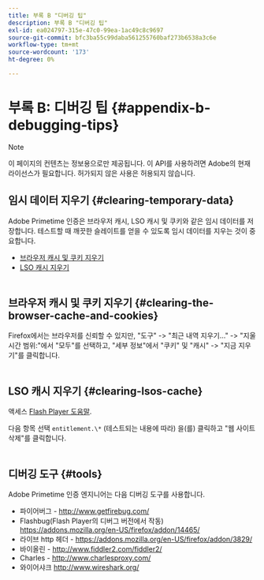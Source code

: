 ```yaml
---
title: 부록 B "디버깅 팁"
description: 부록 B "디버깅 팁"
exl-id: ea024797-315e-47c0-99ea-1ac49c8c9697
source-git-commit: bfc3ba55c99daba561255760baf273b6538a3c6e
workflow-type: tm+mt
source-wordcount: '173'
ht-degree: 0%

---
```


# 부록 B: 디버깅 팁 {#appendix-b-debugging-tips}

>[!NOTE]
>
>이 페이지의 컨텐츠는 정보용으로만 제공됩니다. 이 API를 사용하려면 Adobe의 현재 라이선스가 필요합니다. 허가되지 않은 사용은 허용되지 않습니다.


## 임시 데이터 지우기 {#clearing-temporary-data}

Adobe Primetime 인증은 브라우저 캐시, LSO 캐시 및 쿠키와 같은 임시 데이터를 저장합니다. 테스트할 때 깨끗한 슬레이트를 얻을 수 있도록 임시 데이터를 지우는 것이 중요합니다.

- [브라우저 캐시 및 쿠키 지우기](#clearing-the-browser-cache-and-cookies)
- [LSO 캐시 지우기](#clearing-lsos-cache)\
    

## 브라우저 캐시 및 쿠키 지우기 {#clearing-the-browser-cache-and-cookies}

Firefox에서는 브라우저를 신뢰할 수 있지만, &quot;도구&quot; -\> &quot;최근 내역 지우기...&quot; -\> &quot;지울 시간 범위:&quot;에서 &quot;모두&quot;를 선택하고, &quot;세부 정보&quot;에서 &quot;쿠키&quot; 및 &quot;캐시&quot; -\> &quot;지금 지우기&quot;를 클릭합니다.\
 

## LSO 캐시 지우기 {#clearing-lsos-cache}

액세스 [Flash Player 도움말](http://www.macromedia.com/support/documentation/en/flashplayer/help/settings_manager07.html).

다음 항목 선택 ```entitlement.\*``` (테스트되는 내용에 따라) 을(를) 클릭하고 &quot;웹 사이트 삭제&quot;를 클릭합니다.\
 

## 디버깅 도구 {#tools}

Adobe Primetime 인증 엔지니어는 다음 디버깅 도구를 사용합니다.

- 파이어버그 - <http://www.getfirebug.com/>
- Flashbug(Flash Player의 디버그 버전에서 작동) <https://addons.mozilla.org/en-US/firefox/addon/14465/>
- 라이브 http 헤더 - <https://addons.mozilla.org/en-US/firefox/addon/3829/>
- 바이올린 - <http://www.fiddler2.com/fiddler2/>
- Charles - <http://www.charlesproxy.com/>
- 와이어샤크 <http://www.wireshark.org/>


<!--
## Related Information

- [Programmer Integration Guide](/help/authentication/programmer-integration-guide-overview.md)

- [Using Charles Proxy (Tech Note)](https://tve.zendesk.com/hc/en-us/articles/204962849-Using-Charles-Proxy)
-->
